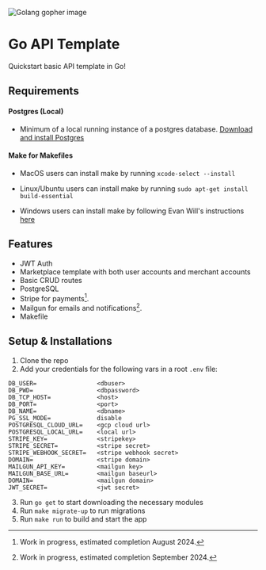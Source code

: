 ![Golang gopher image](https://miro.medium.com/v2/resize:fit:256/1*cWqak8OijbTerY420wRgNQ.png)
# **Go API Template**

Quickstart basic API template in Go!

## Requirements

#### Postgres (Local)
- Minimum of a local running instance of a postgres database. 
[Download and install Postgres](https://www.postgresql.org/download/)

#### Make for Makefiles
- MacOS users can install make by running `xcode-select --install`

- Linux/Ubuntu users can install make by running `sudo apt-get install build-essential`

- Windows users can install make by following Evan Will's instructions [here](https://gist.github.com/evanwill/0207876c3243bbb6863e65ec5dc3f058)

## Features

- JWT Auth
- Marketplace template with both user accounts and merchant accounts
- Basic CRUD routes
- PostgreSQL
- Stripe for payments[^1].
- Mailgun for emails and notifications[^2].
- Makefile  

## Setup & Installations

1. Clone the repo
2. Add your credentials for the following vars in a root `.env` file:  
```
DB_USER=                 <dbuser>
DB_PWD=                  <dbpassword>
DB_TCP_HOST=             <host>
DB_PORT=                 <port>
DB_NAME=                 <dbname>
PG_SSL_MODE=             disable
POSTGRESQL_CLOUD_URL=    <gcp cloud url>
POSTGRESQL_LOCAL_URL=    <local url>
STRIPE_KEY=              <stripekey>
STRIPE_SECRET=           <stripe secret>
STRIPE_WEBHOOK_SECRET=   <stripe webhook secret>
DOMAIN=                  <stripe domain>
MAILGUN_API_KEY=         <mailgun key>
MAILGUN_BASE_URL=        <mailgun baseurl>
DOMAIN=                  <mailgun domain>
JWT_SECRET=              <jwt secret>
```
3. Run `go get` to start downloading the necessary modules
4. Run `make migrate-up` to run migrations
5. Run `make run` to build and start the app

[^1]: Work in progress, estimated completion August 2024.
[^2]: Work in progress, estimated completion September 2024.

